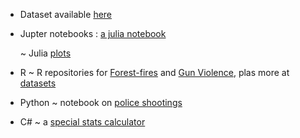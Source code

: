 

* Dataset available [here](https://github.com/NicJC/Datasets)


* Jupter notebooks : [a julia notebook](https://github.com/NicJC/NicJC/blob/main/NZ%20Coronavirus.ipynb)

  ~ Julia [plots](https://github.com/NicJC/Julia-Plots)
  
* R ~ R repositories for [Forest-fires](https://github.com/NicJC/Fires) and  [Gun Violence](https://github.com/NicJC/Gun-Violence), plas more at [datasets](https://github.com/NicJC/Datasets) 

* Python  ~ notebook on [police shootings](https://github.com/NicJC/Datasets/blob/main/Police%20Shootings.ipynb)

* C# ~ a [special stats calculator](https://github.com/NicJC/Stats-Calculator/tree/master)

 

